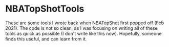 # NBATopShotTools

These are some tools I wrote back when NBATopShot first popped off (Feb 2021). The code is not so clean, as I was focusing on writing all of these tools as quick as possible (I don't write like this now). Hopefully, someone finds this useful, and can learn from it.
